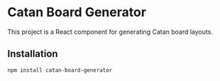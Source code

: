 # Catan Board Generator

This project is a React component for generating Catan board layouts.

## Installation

```sh
npm install catan-board-generator
